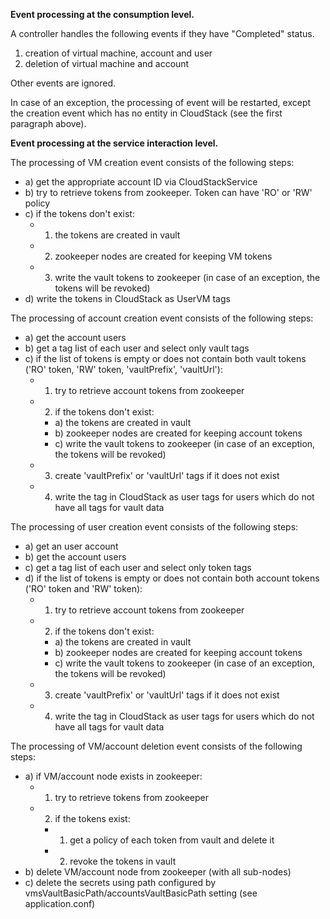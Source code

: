 **Event processing at the consumption level.** <br />

A controller handles the following events if they have "Completed" status. 
1) creation of virtual machine, account and user
2) deletion of virtual machine and account 

Other events are ignored. <br />

In case of an exception, the processing of event will be restarted, except the creation event which has no entity in CloudStack (see the first paragraph above). <br />


**Event processing at the service interaction level.** <br />

The processing of VM creation event consists of the following steps: <br />
  * a) get the appropriate account ID via CloudStackService <br />
  * b) try to retrieve tokens from zookeeper. Token can have 'RO' or 'RW' policy <br />
  * c) if the tokens don't exist: <br />
    * 1) the tokens are created in vault <br />
    * 2) zookeeper nodes are created for keeping VM tokens <br />
    * 3) write the vault tokens to zookeeper (in case of an exception, the tokens will be revoked) <br />
  * d) write the tokens in CloudStack as UserVM tags <br />

The processing of account creation event consists of the following steps: <br />
  * a) get the account users <br />
  * b) get a tag list of each user and select only vault tags <br />
  * с) if the list of tokens is empty or does not contain both vault tokens ('RO' token, 'RW' token, 'vaultPrefix', 'vaultUrl'): <br />
    * 1) try to retrieve account tokens from zookeeper <br />
    * 2) if the tokens don't exist: <br />
      * a) the tokens are created in vault <br />
      * b) zookeeper nodes are created for keeping account tokens <br />
      * c) write the vault tokens to zookeeper (in case of an exception, the tokens will be revoked) <br />
    * 3) create 'vaultPrefix' or 'vaultUrl' tags if it does not exist <br />
    * 4) write the tag in CloudStack as user tags for users which do not have all tags for vault data  <br />

The processing of user creation event consists of the following steps: <br />
  * a) get an user account <br />
  * b) get the account users <br />
  * c) get a tag list of each user and select only token tags <br />
  * d) if the list of tokens is empty or does not contain both account tokens ('RO' token and 'RW' token): <br />
    * 1) try to retrieve account tokens from zookeeper <br />
    * 2) if the tokens don't exist: <br />
      * a) the tokens are created in vault <br />
      * b) zookeeper nodes are created for keeping account tokens <br />
      * c) write the vault tokens to zookeeper (in case of an exception, the tokens will be revoked) <br />
    * 3) create 'vaultPrefix' or 'vaultUrl' tags if it does not exist <br />
    * 4) write the tag in CloudStack as user tags for users which do not have all tags for vault data  <br />

The processing of VM/account deletion event consists of the following steps: <br />
  * a) if VM/account node exists in zookeeper: <br />
    * 1) try to retrieve tokens from zookeeper <br />
    * 2) if the tokens exist: <br />
      * 1) get a policy of each token from vault and delete it <br />
      * 2) revoke the tokens in vault <br />
  * b) delete VM/account node from zookeeper (with all sub-nodes) <br />
  * c) delete the secrets using path configured by vmsVaultBasicPath/accountsVaultBasicPath setting (see application.conf) <br />
